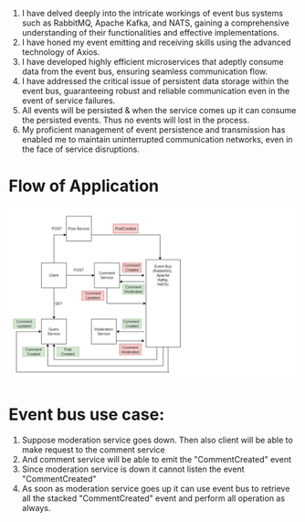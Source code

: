 1. I have delved deeply into the intricate workings of event bus systems such as RabbitMQ, Apache Kafka, and NATS, gaining a comprehensive understanding of their functionalities and effective implementations.
2. I have honed my event emitting and receiving skills using the advanced technology of Axios.
3. I have developed highly efficient microservices that adeptly consume data from the event bus, ensuring seamless communication flow.
4. I have addressed the critical issue of persistent data storage within the event bus, guaranteeing robust and reliable communication even in the event of service failures.
5. All events will be persisted & when the service comes up it can consume the persisted events. Thus no events will lost in the process.
6. My proficient management of event persistence and transmission has enabled me to maintain uninterrupted communication networks, even in the face of service disruptions.

# Flow of Application
<img align="center" alt="GIF" src="https://github.com/arsalanhub/Event-Bus-Implementation/blob/main/img/flow.png" />

# Event bus use case:
1. Suppose moderation service goes down. Then also client will be able to make request to
   the comment service
2. And comment service will be able to emit the "CommentCreated" event
3. Since moderation service is down it cannot listen the event "CommentCreated"
4. As soon as moderation service goes up it can use event bus to retrieve all the stacked
   "CommentCreated" event and perform all operation as always.